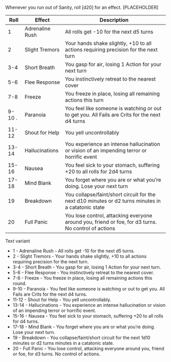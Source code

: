 Whenever you run out of Sanity, roll [d20] for an effect. [PLACEHOLDER]

| Roll     | Effect          | Description                                                                                         |
| -------- | --------------- | --------------------------------------------------------------------------------------------------- |
| 1        | Adrenaline Rush | All rolls get -10 for the next d5 turns                                                             |
| 2        | Slight Tremors  | Your hands shake slightly, +10 to all actions requiring precision for the next turn                 |
| 3-4      | Short Breath    | You gasp for air, losing 1 Action for your next turn                                                |
| 5-6      | Flee Response   | You instinctively retreat to the nearest cover                                                      |
| 7-8      | Freeze          | You freeze in place, losing all remaining actions this turn                                         |
| 9-10   . | Paranoia        | You feel like someone is watching or out to get you. All Fails are Crits for the next d4 turns      |
| 11-12    | Shout for Help  | You yell uncontrollably                                                                             |
| 13-14    | Hallucinations  | You experience an intense hallucination or vision of an impending terror or horrific event          |
| 15-16    | Nausea          | You feel sick to your stomach, suffering +20 to all rolls for 2d4 turns                             |
| 17-18    | Mind Blank      | You forget where you are or what you’re doing. Lose your next turn                                  |
| 19       | Breakdown       | You collapse/faint/short circuit for the next d10 minutes or d2 turns minutes in a catatonic state  |
| 20       | Full Panic      | You lose control, attacking everyone around you, friend or foe, for d3 turns. No control of actions |








Text variant

- 1 - Adrenaline Rush - All rolls get -10 for the next d5 turns.
- 2 - Slight Tremors - Your hands shake slightly, +10 to all actions requiring precision for the next turn.
- 3-4 - Short Breath - You gasp for air, losing 1 Action for your next turn.
- 5-6 - Flee Response - You instinctively retreat to the nearest cover.
- 7-8 - Freeze - You freeze in place, losing all remaining actions this round.
- 9-10 - Paranoia - You feel like someone is watching or out to get you. All Fails are Crits for the next d4 turns.
- 11-12 - Shout for Help - You yell uncontrollably.
- 13-14 - Hallucinations - You experience an intense hallucination or vision of an impending terror or horrific event.
- 15-16 - Nausea - You feel sick to your stomach, suffering +20 to all rolls for d4 turns. 
- 17-18 - Mind Blank - You forget where you are or what you’re doing. Lose your next turn.
- 19 - Breakdown - You collapse/faint/short circuit for the next 1d10 minutes or d2 turns minutes in a catatonic state.
- 20 - Full Panic - You lose control, attacking everyone around you, friend or foe, for d3 turns. No control of actions.